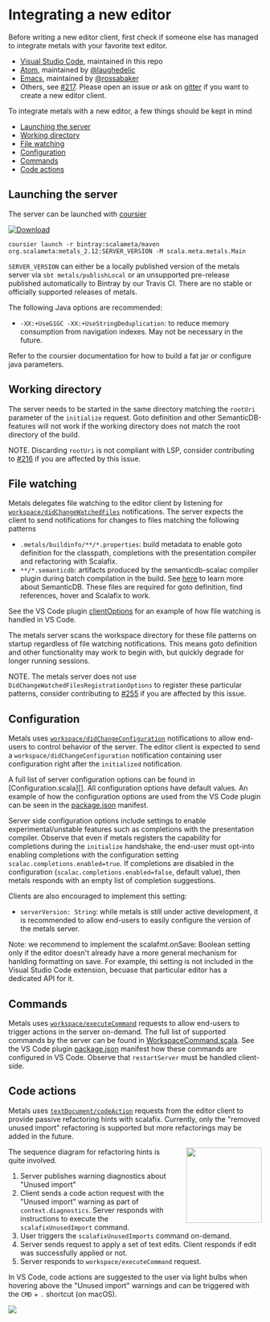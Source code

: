 # Integrating a new editor

Before writing a new editor client, first check if someone else has managed to
integrate metals with your favorite text editor.

* [Visual Studio Code](https://github.com/scalameta/metals/blob/master/vscode-extension/src/extension.ts),
  maintained in this repo
* [Atom](https://github.com/laughedelic/atom-ide-scala), maintained by
  [@laughedelic](https://github.com/laughedelic)
* [Emacs](https://github.com/rossabaker/lsp-scala), maintained by
  [@rossabaker](https://github.com/rossabaker)
* Others, see [#217](https://github.com/scalameta/metals/issues/217). Please
  open an issue or ask on [gitter](https://gitter.im/scalameta/metals) if you
  want to create a new editor client.

To integrate metals with a new editor, a few things should be kept in mind

<!-- TOC depthFrom:2 depthTo:2 -->

* [Launching the server](#launching-the-server)
* [Working directory](#working-directory)
* [File watching](#file-watching)
* [Configuration](#configuration)
* [Commands](#commands)
* [Code actions](#code-actions)

<!-- /TOC -->

## Launching the server

The server can be launched with
[coursier](https://github.com/coursier/coursier/)

[ ![Download](https://api.bintray.com/packages/scalameta/maven/metals/images/download.svg) ](https://bintray.com/scalameta/maven/metals/_latestVersion)

```
coursier launch -r bintray:scalameta/maven org.scalameta:metals_2.12:SERVER_VERSION -M scala.meta.metals.Main
```

`SERVER_VERSION` can either be a locally published version of the metals server
via `sbt metals/publishLocal` or an unsupported pre-release published
automatically to Bintray by our Travis CI. There are no stable or officially
supported releases of metals.

The following Java options are recommended:

* `-XX:+UseG1GC -XX:+UseStringDeduplication`: to reduce memory consumption from
  navigation indexes. May not be necessary in the future.

Refer to the coursier documentation for how to build a fat jar or configure java
parameters.

## Working directory

The server needs to be started in the same directory matching the `rootUri`
parameter of the `initialize` request. Goto definition and other
SemanticDB-features will not work if the working directory does not match the
root directory of the build.

NOTE. Discarding `rootUri` is not compliant with LSP, consider contributing to
[#216][] if you are affected by this issue.

## File watching

Metals delegates file watching to the editor client by listening for
[`workspace/didChangeWatchedFiles`][] notifications. The server expects the
client to send notifications for changes to files matching the following
patterns

* `.metals/buildinfo/**/*.properties`: build metadata to enable goto definition
  for the classpath, completions with the presentation compiler and refactoring
  with Scalafix.
* `**/*.semanticdb`: artifacts produced by the semanticdb-scalac compiler plugin
  during batch compilation in the build. See
  [here](https://github.com/scalameta/scalameta/blob/master/semanticdb/semanticdb3/semanticdb3.md)
  to learn more about SemanticDB. These files are required for goto definition,
  find references, hover and Scalafix to work.

See the VS Code plugin
[clientOptions](https://github.com/scalameta/metals/blob/fb166f1d81eb77ebd9c6b3ee95e65fb58a907eec/vscode-extension/src/extension.ts#L44-L54)
for an example of how file watching is handled in VS Code.

The metals server scans the workspace directory for these file patterns on
startup regardless of file watching notifications. This means goto definition
and other functionality may work to begin with, but quickly degrade for longer
running sessions.

NOTE. The metals server does not use `DidChangeWatchedFilesRegistrationOptions`
to register these particular patterns, consider contributing to [#255][] if you
are affected by this issue.

## Configuration

Metals uses
[`workspace/didChangeConfiguration`](https://microsoft.github.io/language-server-protocol/specification#workspace_didChangeWatchedFiles)
notifications to allow end-users to control behavior of the server. The editor
client is expected to send a `workspace/didChangeConfiguration` notification
containing user configuration right after the `initialized` notification.

A full list of server configuration options can be found in
[Configuration.scala][]. All configuration options have default values. An
example of how the configuration options are used from the VS Code plugin can be
seen in the
[package.json](https://github.com/scalameta/metals/blob/master/vscode-extension/package.json)
manifest.

Server side configuration options include settings to enable
experimental/unstable features such as completions with the presentation
compiler. Observe that even if metals registers the capability for completions
during the `initialize` handshake, the end-user must opt-into enabling
completions with the configuration setting `scalac.completions.enabled=true`. If
completions are disabled in the configuration
(`scalac.completions.enabled=false`, default value), then metals responds with
an empty list of completion suggestions.

Clients are also encouraged to implement this setting:

* `serverVersion: String`: while metals is still under active development, it is
  recommended to allow end-users to easily configure the version of the metals
  server.

Note: we recommend to implement the scalafmt.onSave: Boolean setting only if the
editor doesn't already have a more general mechanism for hanlding formatting on
save. For example, thi setting is not included in the Visual Studio Code
extension, becuase that particular editor has a dedicated API for it.

## Commands

Metals uses [`workspace/executeCommand`][] requests to allow end-users to
trigger actions in the server on-demand. The full list of supported commands by
the server can be found in [WorkspaceCommand.scala][]. See the VS Code plugin
[package.json][] manifest how these commands are configured in VS Code. Observe
that `restartServer` must be handled client-side.

## Code actions

Metals uses [`textDocument/codeAction`][] requests from the editor client to
provide passive refactoring hints with scalafix. Currently, only the "removed
unused import" refactoring is supported but more refactorings may be added in
the future.

<img src="img/code-actions.png" align="right" width="150px" style="padding-left: 20px"/>

The sequence diagram for refactoring hints is quite involved.

1.  Server publishes warning diagnostics about "Unused import"
2.  Client sends a code action request with the "Unused import" warning as part
    of `context.diagnostics`. Server responds with instructions to execute the
    `scalafixUnusedImport` command.
3.  User triggers the `scalafixUnusedImports` command on-demand.
4.  Server sends request to apply a set of text edits. Client responds if edit
    was successfully applied or not.
5.  Server responds to `workspace/executeCommand` request.

In VS Code, code actions are suggested to the user via light bulbs when hovering
above the "Unused import" warnings and can be triggered with the `CMD` + `.`
shortcut (on macOS).

![](img/code-actions.gif)

[`textdocument/willsavewaituntil`]: https://microsoft.github.io/language-server-protocol/specification#textDocument_willSaveWaitUntil
[`textdocument/codeaction`]: https://microsoft.github.io/language-server-protocol/specification#textDocument_codeAction
[`workspace/executecommand`]: https://microsoft.github.io/language-server-protocol/specification#workspace_executeCommand
[workspacecommand.scala]: https://github.com/scalameta/metals/blob/master/metals/src/main/scala/scala/meta/metals/WorkspaceCommand.scala
[package.json]: https://github.com/scalameta/metals/blob/master/vscode-extension/package.json
[`workspace/didchangewatchedfiles`]: https://microsoft.github.io/language-server-protocol/specification#workspace_didChangeWatchedFiles
[#216]: https://github.com/scalameta/metals/issues/216
[#255]: https://github.com/scalameta/metals/issues/255
